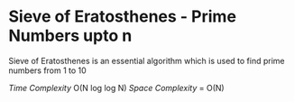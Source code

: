 # Sieve of Eratosthenes - Prime Numbers upto n

Sieve of Eratosthenes is an essential algorithm which is used to find prime numbers from 1 to 10

*Time Complexity* O(N log log N)
*Space Complexity* = O(N)
